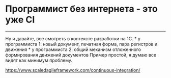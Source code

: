 # Программист без интернета - это уже CI







<hr>
Ну и давайте, все смотреть в контексте разработки на 1С.
* у программиста 1: новый документ, печатная форма, пара регистров и движения
* у программиста 2: общий механизм отложенного формирования движений документов
Пример простой, я думаю все видят как минимум проблему.

https://www.scaledagileframework.com/continuous-integration/